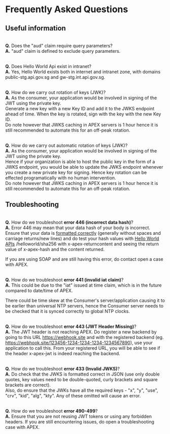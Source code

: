 # Frequently Asked Questions

## Useful information

<br>**Q.** Does the "aud" claim require query parameters?
<br>**A.** "aud" claim is defined to exclude query parameters.

<br>**Q.** Does Hello World Api exist in intranet?
<br>**A.** Yes, Hello World exists both in internet and intranet zone, with domains public-stg.api.gov.sg and gw-stg.int.api.gov.sg.

<br>**Q.** How do we carry out rotation of keys (JWK)?
<br>**A.** As the consumer, your application would be involved in signing of the JWT using the private key.
<br>Generate a new key with a new Key ID and add it to the JWKS endpoint ahead of time.  When the key is rotated, sign with the key with the new Key ID.
<br>Do note however that JWKS caching in APEX servers is 1 hour hence it is still recommended to automate this for an off-peak rotation.

<br>**Q.** How do we carry out automatic rotation of keys (JWK)?
<br>**A.** As the consumer, your application would be involved in signing of the JWT using the private key.
<br>Hence if your organization is able to host the public key in the form of a JWKS endpoint, you would be able to update the JWKS endpoint whenever you create a new private key for signing. Hence key rotation can be effected programatically with no human intervention.
<br>Do note however that JWKS caching in APEX servers is 1 hour hence it is still recommended to automate this for an off-peak rotation.

## Troubleshooting

<br>**Q.** How do we troubleshoot **error 446 (incorrect data hash)**?
<br>**A.** Error 446 may mean that your data hash of your body is incorrect. Ensure that your data is [formatted correctly](docs/dev/jwt-auth?id=apex-standardized-json-payload) (generally without spaces and carriage returns/new lines) and do test your hash values with [Hello World APIs](docs/hello-world/jwt-auth?id=sha-256-generator) /helloworld/sha256 with x-apex-returncontent and seeing the return value of x-apex-hash and the content returned.

If you are using SOAP and are still having this error, do contact open a case with APEX.

<br>**Q.** How do we troubleshoot **error 441 (invalid iat claim)**?
<br>**A.** This could be due to the "iat" issued at time claim, which is in the future compared to date/time of APEX.

There could be time skew at the Consumer's server/application causing it to be earlier than universal NTP servers, hence the Consumer server needs to be checked that it is synced correctly to global NTP clocks.

<br>**Q.** How do we troubleshoot **error 443 (JWT Header Missing)**?
<br>**A.** The JWT header is not reaching APEX. Do register a new backend by going to this URL https://webhook.site and with the registered backend (eg. https://webhook.site/123456-1234-1234-1234-1234567890), use your application to call this. From your registered URL, you will be able to see if the header x-apex-jwt is indeed reaching the backend.

<br>**Q.** How do we troubleshoot **error 433 (Invalid JWKS)**?
<br>**A.** Do check that the JWKS is formatted correct in JSON (use only double quotes, key values need to be double-quoted, curly brackets and square brackets are correct).
<br> Also, do ensure that the JWKs have all the required keys - "x", "y", "use", "crv", "kid", "alg", "kty". Any of these omitted will cause an error.

<br>**Q.** How do we troubleshoot **error 490-499**?
<br>**A.** Ensure that you are not reusing JWT tokens or using any forbidden headers. If you are still encountering issues, do open a troubleshooting case with APEX.
